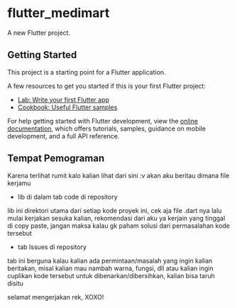 # flutter_medimart

A new Flutter project.

## Getting Started

This project is a starting point for a Flutter application.

A few resources to get you started if this is your first Flutter project:

- [Lab: Write your first Flutter app](https://docs.flutter.dev/get-started/codelab)
- [Cookbook: Useful Flutter samples](https://docs.flutter.dev/cookbook)

For help getting started with Flutter development, view the
[online documentation](https://docs.flutter.dev/), which offers tutorials,
samples, guidance on mobile development, and a full API reference.

## Tempat Pemograman
Karena terlihat rumit kalo kalian lihat dari sini :v akan aku beritau dimana file kerjamu
- lib di dalam tab code di repository

lib ini direktori utama dari setiap kode proyek ini, cek aja file .dart nya lalu mulai kerjakan
sesuka kalian, rekomendasi dari aku ya kerjain yang tinggal di copy paste, jangan maksa kalau gk
paham solusi dari permasalahan kode tersebut
- tab Issues di repository

tab ini berguna kalau kalian ada permintaan/masalah yang ingin kalian beritakan, misal kalian mau
nambah warna, fungsi, dll atau kalian ingin cuplikan kode tersebut untuk dibenarkan/dibersihkan,
kalian bisa taruh disitu

selamat mengerjakan rek, XOXO!
